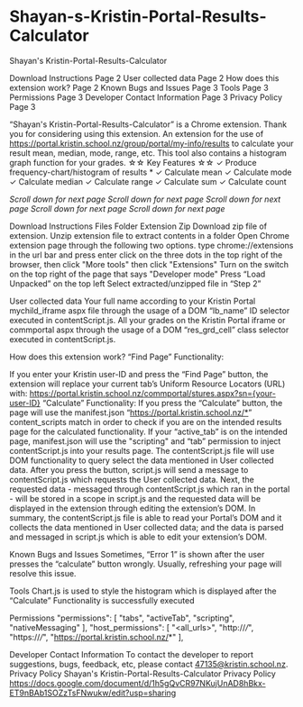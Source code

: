 # Shayan-s-Kristin-Portal-Results-Calculator

Shayan's Kristin-Portal-Results-Calculator

Download Instructions	Page 2
User collected data	Page 2
How does this extension work?	Page 2
Known Bugs and Issues	Page 3
Tools	Page 3
Permissions	Page 3
Developer Contact Information	Page 3
Privacy Policy	Page 3


“Shayan's Kristin-Portal-Results-Calculator” is a Chrome extension. Thank you for considering using this extension.
An extension for the use of https://portal.kristin.school.nz/group/portal/my-info/results to calculate your result mean, median, mode, range, etc. This tool also contains a histogram graph function for your grades.
☆☆  Key Features ☆☆ 
✓  Produce frequency-chart/histogram of results *
✓ Calculate mean 
✓ Calculate mode
✓ Calculate median
✓ Calculate range
✓ Calculate sum 
✓ Calculate count

*Scroll down for next page*
*Scroll down for next page*
*Scroll down for next page*
*Scroll down for next page*
*Scroll down for next page*

Download Instructions
Files
Folder
Extension Zip
Download zip file of extension. 
Unzip extension file to extract contents in a folder
Open Chrome extension page through the following two options.
type chrome://extensions in the url bar and press enter
click on the three dots in the top right of the browser, then click "More tools" then click "Extensions"
Turn on the switch on the top right of the page that says "Developer mode"
Press “Load Unpacked” on the top left
Select extracted/unzipped file in “Step 2”

User collected data
Your full name according to your Kristin Portal mychild_iframe aspx file through the usage of a DOM “lb_name” ID selector executed in contentScript.js.
All your grades on the Kristin Portal iframe or commportal aspx through the usage of a DOM “res_grd_cell” class selector executed in contentScript.js.

How does this extension work?
“Find Page” Functionality:

If you enter your Kristin user-ID and press the “Find Page” button, the extension will replace your current tab’s Uniform Resource Locators (URL) with:
https://portal.kristin.school.nz/commportal/stures.aspx?sn={your-user-ID}
“Calculate” Functionality:
If you press the “Calculate” button, the page will use the manifest.json “<https://portal.kristin.school.nz/*>” content_scripts match in order to check if you are on the intended results page for the calculated functionality. If your “active_tab” is on the intended page, manifest.json will use the "scripting" and “tab” permission to inject contentScript.js into your results page. The contentScript.js file will use DOM functionality to query select the data mentioned in User collected data. After you press the button, script.js will send a message to contentScript.js which requests the User collected data. Next, the requested data - messaged through contentScript.js which ran in the portal - will be stored in a scope in script.js and the requested data will be displayed in the extension through editing the extension’s DOM. In summary, the contentScript.js file is able to read your Portal’s DOM and it collects the data mentioned in User collected data; and the data is parsed and messaged in script.js which is able to edit your extension’s DOM.

Known Bugs and Issues
Sometimes, “Error 1” is shown after the user presses the “calculate” button wrongly. Usually, refreshing your page will resolve this issue.

Tools
Chart.js is used to style the histogram which is displayed after the “Calculate” Functionality is successfully executed

Permissions
"permissions": [
       "tabs",
       "activeTab",
       "scripting",
       "nativeMessaging"
],
"host_permissions": [
       "<all_urls>",
       "http://*/*",
       "https://*/*",
       "https://portal.kristin.school.nz/*"
],

Developer Contact Information
To contact the developer to report suggestions, bugs, feedback, etc, please contact 47135@kristin.school.nz.
Privacy Policy
Shayan's Kristin-Portal-Results-Calculator Privacy Policy https://docs.google.com/document/d/1h5gQvCR97NKujUnAD8hBkx-ET9nBAb1SOZzTsFNwukw/edit?usp=sharing
